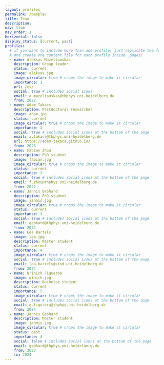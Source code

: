 ```yaml
---
layout: profiles
permalink: /people/
title: Team
description:
nav: true
nav_order: 1
horizontal: false
display_status: [current, past]
profiles:
  # if you want to include more than one profile, just replicate the following block
  # and create one content file for each profile inside _pages/
  - name: Aleksas Mazeliauskas
    description: Group leader
    status: current
    image: aleksas.jpg
    image_circular: true # crops the image to make it circular
    importance: 1
    url: /cv/
    social: true # includes social icons
    email: a.mazeliauskas@thphys.uni-heidelberg.de
    from: 2022
  - name: Adam Takacs
    description: Postdoctoral researcher
    image: adam.jpg
    status: current
    image_circular: true # crops the image to make it circular
    importance: 2
    social: true # includes social icons at the bottom of the page
    email: a.takacs@thphys.uni-heidelberg.de
    url: https://adam-takacs.github.io/
    from: 2023
  - name: Fabian Zhou
    description: PhD student
    image: fabian.jpg
    image_circular: true # crops the image to make it circular
    status: current
    importance: 3
    social: true # includes social icons at the bottom of the page
    email: f.zhou@thphys.uni-heidelberg.de
    from: 2022
  - name: Jannis Gebhard
    description: PhD student
    image: jannis.jpg
    image_circular: true # crops the image to make it circular
    status: current
    importance: 3
    social: true # includes social icons at the bottom of the page
    email: gebhard@thphys.uni-heidelberg.de 
    from: 2024
  - name: Lea Bartels
    image: lea.jpg
    description: Master student
    status: current
    importance: 4
    image_circular: true # crops the image to make it circular
    social: true # includes social icons at the bottom of the page
    email: lea.bartels@stud.uni-heidelberg.de    
    from: 2024
  - name: Q'inich Figueroa 
    image: qinich.jpg
    description: Bachelor student
    status: current
    importance: 5
    image_circular: true # crops the image to make it circular
    social: true # includes social icons at the bottom of the page
    email: q.figurera@thphys.uni-heidelberg.de    
    from: 2024
  - name: Jannis Gebhard
    description: Master student
    image: jannis.jpg
    image_circular: true # crops the image to make it circular
    status: past
    importance: 4
    social: false # includes social icons at the bottom of the page
    email: gebhard@thphys.uni-heidelberg.de 
    from: 2023
    to: 2024
---
```

